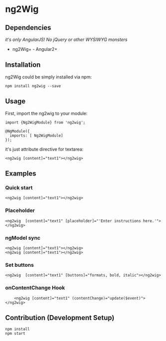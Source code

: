 ng2Wig
=====

## Dependencies

*it's only AngularJS! No jQuery or other WYSIWYG monsters*

 - ng2Wig+ - Angular2+
 
 
## Installation

ng2Wig could be simply installed via npm:

    npm install ng2wig --save


## Usage

First, import the ng2wig to your module:

    import {Ng2WigModule} from 'ng2wig';
    
    @NgModule({
      imports: [ Ng2WigModule]
    });
   

it's just attribute directive for textarea:

    <ng2wig [content]="text1"></ng2wig>



## Examples

### Quick start

    <ng2wig [content]="text1"></ng2wig>

### Placeholder

    <ng2wig  [content]="text1" [placeholder]="'Enter instructions here.'"></ng2wig>

### ngModel sync

    <ng2wig [content]="text1"></ng2wig>
    <ng2wig [content]="text1"></ng2wig>

### Set buttons

    <ng2wig  [content]="text1" [buttons]="formats, bold, italic"></ng2wig>


### onContentChange Hook

        <ng2wig [content]="text1" (contentChange)="update($event)"></ng2wig>


## Contribution (Development Setup)

    npm install
    npm start


